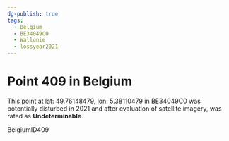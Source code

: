 ```yaml
---
dg-publish: true
tags:
  - Belgium
  - BE34049C0
  - Wallonie
  - lossyear2021
---
```


# Point 409 in Belgium

This point at lat: 49.76148479, lon: 5.38110479 in BE34049C0 was potentially disturbed in 2021 and after evaluation of satellite imagery, was rated as **Undeterminable**.



BelgiumID409